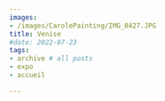 ```yaml
---
images:
- /images/CarolePainting/IMG_0427.JPG
title: Venise
#date: 2022-07-23
tags:
- archive # all posts
- expo
- accueil

---
```

